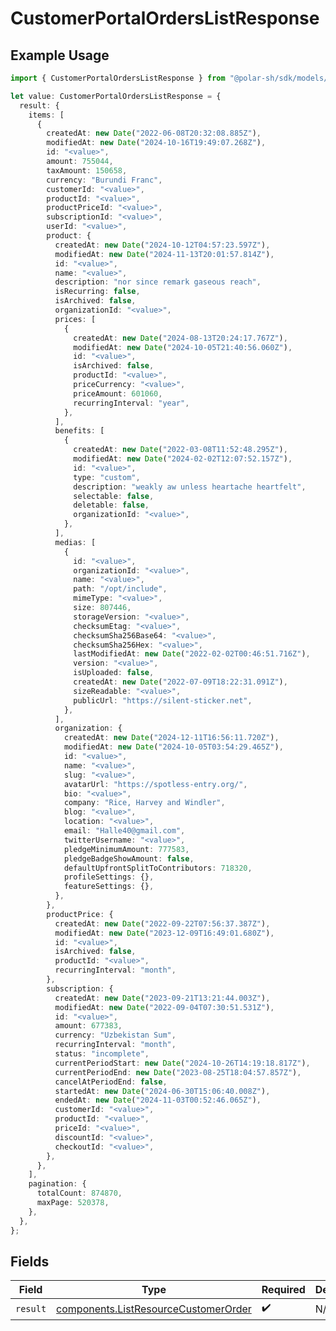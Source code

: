 # CustomerPortalOrdersListResponse

## Example Usage

```typescript
import { CustomerPortalOrdersListResponse } from "@polar-sh/sdk/models/operations";

let value: CustomerPortalOrdersListResponse = {
  result: {
    items: [
      {
        createdAt: new Date("2022-06-08T20:32:08.885Z"),
        modifiedAt: new Date("2024-10-16T19:49:07.268Z"),
        id: "<value>",
        amount: 755044,
        taxAmount: 150658,
        currency: "Burundi Franc",
        customerId: "<value>",
        productId: "<value>",
        productPriceId: "<value>",
        subscriptionId: "<value>",
        userId: "<value>",
        product: {
          createdAt: new Date("2024-10-12T04:57:23.597Z"),
          modifiedAt: new Date("2024-11-13T20:01:57.814Z"),
          id: "<value>",
          name: "<value>",
          description: "nor since remark gaseous reach",
          isRecurring: false,
          isArchived: false,
          organizationId: "<value>",
          prices: [
            {
              createdAt: new Date("2024-08-13T20:24:17.767Z"),
              modifiedAt: new Date("2024-10-05T21:40:56.060Z"),
              id: "<value>",
              isArchived: false,
              productId: "<value>",
              priceCurrency: "<value>",
              priceAmount: 601060,
              recurringInterval: "year",
            },
          ],
          benefits: [
            {
              createdAt: new Date("2022-03-08T11:52:48.295Z"),
              modifiedAt: new Date("2024-02-02T12:07:52.157Z"),
              id: "<value>",
              type: "custom",
              description: "weakly aw unless heartache heartfelt",
              selectable: false,
              deletable: false,
              organizationId: "<value>",
            },
          ],
          medias: [
            {
              id: "<value>",
              organizationId: "<value>",
              name: "<value>",
              path: "/opt/include",
              mimeType: "<value>",
              size: 807446,
              storageVersion: "<value>",
              checksumEtag: "<value>",
              checksumSha256Base64: "<value>",
              checksumSha256Hex: "<value>",
              lastModifiedAt: new Date("2022-02-02T00:46:51.716Z"),
              version: "<value>",
              isUploaded: false,
              createdAt: new Date("2022-07-09T18:22:31.091Z"),
              sizeReadable: "<value>",
              publicUrl: "https://silent-sticker.net",
            },
          ],
          organization: {
            createdAt: new Date("2024-12-11T16:56:11.720Z"),
            modifiedAt: new Date("2024-10-05T03:54:29.465Z"),
            id: "<value>",
            name: "<value>",
            slug: "<value>",
            avatarUrl: "https://spotless-entry.org/",
            bio: "<value>",
            company: "Rice, Harvey and Windler",
            blog: "<value>",
            location: "<value>",
            email: "Halle40@gmail.com",
            twitterUsername: "<value>",
            pledgeMinimumAmount: 777583,
            pledgeBadgeShowAmount: false,
            defaultUpfrontSplitToContributors: 718320,
            profileSettings: {},
            featureSettings: {},
          },
        },
        productPrice: {
          createdAt: new Date("2022-09-22T07:56:37.387Z"),
          modifiedAt: new Date("2023-12-09T16:49:01.680Z"),
          id: "<value>",
          isArchived: false,
          productId: "<value>",
          recurringInterval: "month",
        },
        subscription: {
          createdAt: new Date("2023-09-21T13:21:44.003Z"),
          modifiedAt: new Date("2022-09-04T07:30:51.531Z"),
          id: "<value>",
          amount: 677383,
          currency: "Uzbekistan Sum",
          recurringInterval: "month",
          status: "incomplete",
          currentPeriodStart: new Date("2024-10-26T14:19:18.817Z"),
          currentPeriodEnd: new Date("2023-08-25T18:04:57.857Z"),
          cancelAtPeriodEnd: false,
          startedAt: new Date("2024-06-30T15:06:40.008Z"),
          endedAt: new Date("2024-11-03T00:52:46.065Z"),
          customerId: "<value>",
          productId: "<value>",
          priceId: "<value>",
          discountId: "<value>",
          checkoutId: "<value>",
        },
      },
    ],
    pagination: {
      totalCount: 874870,
      maxPage: 520378,
    },
  },
};
```

## Fields

| Field                                                                                        | Type                                                                                         | Required                                                                                     | Description                                                                                  |
| -------------------------------------------------------------------------------------------- | -------------------------------------------------------------------------------------------- | -------------------------------------------------------------------------------------------- | -------------------------------------------------------------------------------------------- |
| `result`                                                                                     | [components.ListResourceCustomerOrder](../../models/components/listresourcecustomerorder.md) | :heavy_check_mark:                                                                           | N/A                                                                                          |